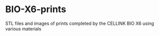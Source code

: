 # BIO-X6-prints
 STL files and images of prints completed by the CELLINK BIO X6 using various materials
